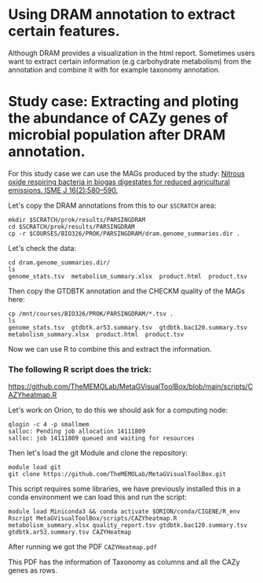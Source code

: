 # Using DRAM annotation to extract certain features.


Although DRAM provides a visualization in the html report. Sometimes users want to extract certain information (e.g carbohydrate metabolism) from the annotation and combine it with for example taxonomy annotation.

# Study case: Extracting and ploting the abundance of CAZy genes of microbial population after DRAM annotation.

For this study case we can use the MAGs produced by the study: [Nitrous oxide respiring bacteria in biogas
digestates for reduced agricultural emissions. ISME J 16(2):580–590.](https://doi.org/10.1038/s41396-021-01101-x)

Let's copy the DRAM annotations from this to our ```$SCRATCH``` area:

```console
mkdir $SCRATCH/prok/results/PARSINGDRAM
cd $SCRATCH/prok/results/PARSINGDRAM
cp -r $COURSES/BIO326/PROK/PARSINGDRAM/dram.genome_summaries.dir .
```
Let's check the data:

```console
cd dram.genome_summaries.dir/
ls
genome_stats.tsv  metabolism_summary.xlsx  product.html  product.tsv
```
Then copy the GTDBTK annotation and the CHECKM quality of the MAGs here: 

```console
cp /mnt/courses/BIO326/PROK/PARSINGDRAM/*.tsv .
ls
genome_stats.tsv  gtdbtk.ar53.summary.tsv  gtdbtk.bac120.summary.tsv  metabolism_summary.xlsx  product.html  product.tsv
```

Now we can use R to combine this and extract the information.

### The following R script does the trick:

https://github.com/TheMEMOLab/MetaGVisualToolBox/blob/main/scripts/CAZYheatmap.R

Let's work on Orion, to do this we should ask for a computing node:

```console
qlogin -c 4 -p smallmem
salloc: Pending job allocation 14111809
salloc: job 14111809 queued and waiting for resources
```

Then let's load the git Module and clone the repository:

```console
module load git
git clone https://github.com/TheMEMOLab/MetaGVisualToolBox.git
```

This script requires some libraries, we have previously installed this in a conda environment we can load this and run the script:

```console
module load Miniconda3 && conda activate $ORION/conda/CIGENE/R_env
Rscript MetaGVisualToolBox/scripts/CAZYheatmap.R metabolism_summary.xlsx quality_report.tsv gtdbtk.bac120.summary.tsv gtdbtk.ar53.summary.tsv CAZYHeatmap
```

After running we got the PDF ```CAZYHeatmap.pdf```

This PDF has the information of Taxonomy as columns and all the CAZy genes as rows.




